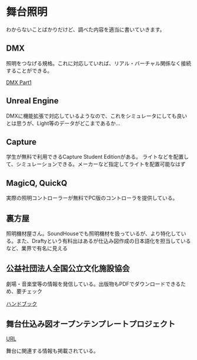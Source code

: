 # 舞台照明

わからないことばかりだけど、調べた内容を適当に書いていきます。

## DMX
照明をつなげる規格。これに対応していれば、リアル・バーチャル関係なく接続することができる。

[DMX Part1](dmx_01.md)

## Unreal Engine
DMXに機能拡張で対応しているようなので、これをシミュレータにしても良いとは思うが、Light等のデータがどこまであるか...

## Capture
学生が無料で利用できるCapture Student Editionがある。
ライトなどを配置して、シミュレーションできる。メーカーなど指定してライトを配置可能なはず

## MagicQ, QuickQ
実際の照明コントローラーが無料でPC版のコントローラを提供している。

## 裏方屋
照明機材屋さん。SoundHouseでも照明機材を扱っているが、より特化している。また、Draftyという有料出はあるが仕込み図作成の日本語化を担当しているなど、業界で有名に見える

## 公益社団法人全国公立文化施設協会
劇場・音楽堂等の情報を発信している。出版物もPDFでダウンロードできるため、要チェック

[ハンドブック](https://www.zenkoubun.jp/publication/handbook.html)

## 舞台仕込み図オープンテンプレートプロジェクト
[URL](https://template.kiwisoundworks.com/)

舞台に関連する情報も掲載されている。
